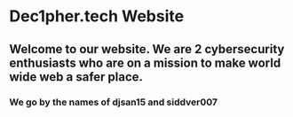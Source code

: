 # Dec1pher.tech Website
## 	Welcome to our website. We are 2 cybersecurity enthusiasts who are on a mission to make world wide web a safer place.
### We go by the names of djsan15 and siddver007

